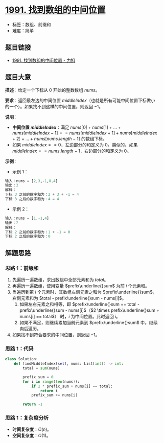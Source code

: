 # [1991. 找到数组的中间位置](https://leetcode.cn/problems/find-the-middle-index-in-array/)

- 标签：数组、前缀和
- 难度：简单

## 题目链接

- [1991. 找到数组的中间位置 - 力扣](https://leetcode.cn/problems/find-the-middle-index-in-array/)

## 题目大意

**描述**：给定一个下标从 $0$ 开始的整数数组 $nums$。

**要求**：返回最左边的中间位置 $middleIndex$（也就是所有可能中间位置下标做小的一个）。如果找不到这样的中间位置，则返回 $-1$。

**说明**：

- **中间位置 $middleIndex$**：满足 $nums[0] + nums[1] + … + nums[middleIndex - 1] == nums[middleIndex + 1] + nums[middleIndex + 2] + … + nums[nums.length - 1]$ 的数组下标。
- 如果 $middleIndex == 0$，左边部分的和定义为 $0$。类似的，如果 $middleIndex == nums.length - 1$，右边部分的和定义为 $0$。

**示例**：

- 示例 1：

```python
输入：nums = [2,3,-1,8,4]
输出：3
解释：
下标 3 之前的数字和为：2 + 3 + -1 = 4
下标 3 之后的数字和为：4 = 4
```

- 示例 2：

```python
输入：nums = [1,-1,4]
输出：2
解释：
下标 2 之前的数字和为：1 + -1 = 0
下标 2 之后的数字和为：0
```

## 解题思路

### 思路 1：前缀和

1. 先遍历一遍数组，求出数组中全部元素和为 $total$。
2. 再遍历一遍数组，使用变量 $prefix\underline{}sum$ 为前 $i$ 个元素和。
3. 当遍历到第 $i$ 个元素时，其数组左侧元素之和为 $prefix\underline{}sum$，右侧元素和为 $total - prefix\underline{}sum - nums[i]$。
   1. 如果左右元素之和相等，即 $prefix\underline{}sum == total - prefix\underline{}sum - nums[i]$（$2 \times prefix\underline{}sum + nums[i] == total$） 时，$i$ 为中间位置。此时返回 $i$。
   2. 如果不满足，则继续累加当前元素到 $prefix\underline{}sum$ 中，继续向后遍历。
4. 如果找不到符合要求的中间位置，则返回 $-1$。

### 思路 1：代码

```python
class Solution:
    def findMiddleIndex(self, nums: List[int]) -> int:
        total = sum(nums)

        prefix_sum = 0
        for i in range(len(nums)):
            if 2 * prefix_sum + nums[i] == total:
                return i
            prefix_sum += nums[i]
        
        return -1
```

### 思路 1：复杂度分析

- **时间复杂度**：$O(n)$。
- **空间复杂度**：$O(1)$。

